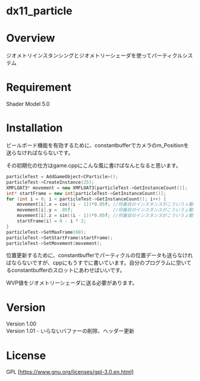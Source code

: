 # dx11_particle

# Overview
ジオメトリインスタンシングとジオメトリーシェーダを使ってパーティクルシステム
# Requirement
Shader Model 5.0
# Installation
ビールボード機能を有効するために、constantbufferでカメラのm_Positionを送らなければならないです。

その初期化の仕方はgame.cppにこんな風に書けばなんとなると思います。
```c++
particleTest = AddGameObject<CParticle>();
particleTest->CreateInstance(25);
XMFLOAT3* movement = new XMFLOAT3[particleTest->GetInstanceCount()];
int* startFrame = new int[particleTest->GetInstanceCount()];
for (int i = 0; i < particleTest->GetInstanceCount(); i++) {
	movement[i].x = cos((i - 1))*0.05f; //何番目のインスタンスがこういうｘ動きする
	movement[i].y = .05f;               //何番目のインスタンスがこういうｙ動きする
	movement[i].z = sin((i - 1))*0.05f; //何番目のインスタンスがこういうｚ動きする
	startFrame[i] = 0 - i * 2;
}
particleTest->SetMaxFrame(60);
particleTest->SetStartFrame(startFrame);
particleTest->SetMovement(movement);
```

位置更新するために、constantbufferでパーティクルの位置データも送らなければならないですが、cppにもうすでに書いています。自分のプログラムに空いてるconstantbufferのスロットにあわせばいいです。

WVP値をジオメトリーシェーダに送る必要があります。

# Version
Version 1.00  
Version 1.01 - いらないバファーの削除、ヘッダー更新

# License
GPL [https://www.gnu.org/licenses/gpl-3.0.en.html]
